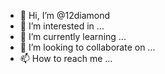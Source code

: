 - 👋 Hi, I’m @12diamond
- 👀 I’m interested in ...
- 🌱 I’m currently learning ...
- 💞️ I’m looking to collaborate on ...
- 📫 How to reach me ...

<!---
12diamond/12diamond is a ✨ special ✨ repository because its `README.md` (this file) appears on your GitHub profile.
You can click the Preview link to take a look at your changes.
--->
